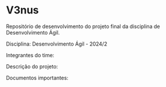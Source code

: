 # V3nus
Repositório de desenvolvimento do projeto final da disciplina de Desenvolvimento Ágil.

Disciplina: Desenvolvimento Ágil - 2024/2

Integrantes do time:





Descrição do projeto:


Documentos importantes:
